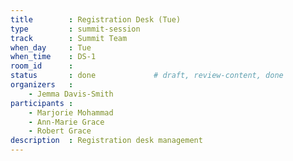 ```yaml
---
title        : Registration Desk (Tue)
type         : summit-session
track        : Summit Team
when_day     : Tue
when_time    : DS-1
room_id      :
status       : done             # draft, review-content, done
organizers   :
    - Jemma Davis-Smith
participants :
    - Marjorie Mohammad
    - Ann-Marie Grace
    - Robert Grace
description  : Registration desk management
---
```


